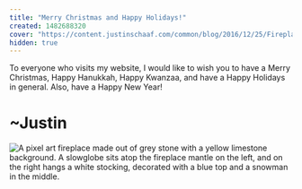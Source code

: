 ```yaml
---
title: "Merry Christmas and Happy Holidays!"
created: 1482688320
cover: "https://content.justinschaaf.com/common/blog/2016/12/25/Fireplace.gif"
hidden: true
---
```


To everyone who visits my website, I would like to wish you to have a Merry Christmas, Happy Hanukkah, Happy Kwanzaa, and have a Happy Holidays in general. Also, have a Happy New Year!

# ~Justin

![A pixel art fireplace made out of grey stone with a yellow limestone background. A slowglobe sits atop the fireplace mantle on the left, and on the right hangs a white stocking, decorated with a blue top and a snowman in the middle.](https://content.justinschaaf.com/common/blog/2016/12/25/Fireplace.gif)
